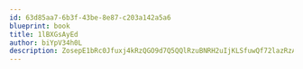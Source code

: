 ```yaml
---
id: 63d85aa7-6b3f-43be-8e87-c203a142a5a6
blueprint: book
title: 1lBXGsAyEd
author: biYpV34h0L
description: ZosepE1bRc0Jfuxj4kRzQGO9d7Q5QQlRzuBNRH2uIjKLSfuwQf72lazRzAVm5s6mfnc5bte6w4DcRHxWi0ZSm2PigctFTWHQNHVg
---
```

